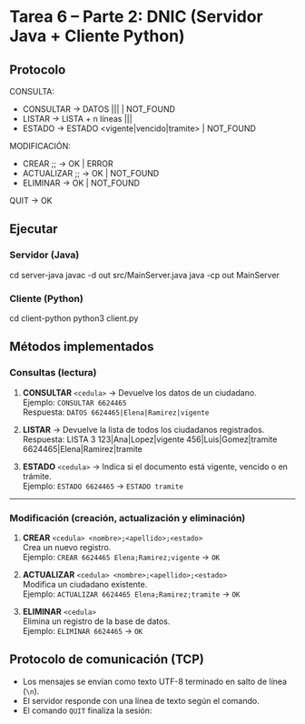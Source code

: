 # Tarea 6 – Parte 2: DNIC (Servidor Java + Cliente Python)

## Protocolo
CONSULTA:
- CONSULTAR <cedula> -> DATOS <cedula>|<nombre>|<apellido>|<estado> | NOT_FOUND
- LISTAR -> LISTA <n> + n líneas <cedula>|<nombre>|<apellido>|<estado>
- ESTADO <cedula> -> ESTADO <vigente|vencido|tramite> | NOT_FOUND

MODIFICACIÓN:
- CREAR <cedula> <nombre>;<apellido>;<estado> -> OK | ERROR
- ACTUALIZAR <cedula> <nombre>;<apellido>;<estado> -> OK | NOT_FOUND
- ELIMINAR <cedula> -> OK | NOT_FOUND

QUIT -> OK

## Ejecutar
### Servidor (Java)
cd server-java
javac -d out src/MainServer.java
java -cp out MainServer

### Cliente (Python)
cd client-python
python3 client.py


##  Métodos implementados

###  Consultas (lectura)
1. **CONSULTAR** `<cedula>` → Devuelve los datos de un ciudadano.  
   Ejemplo: `CONSULTAR 6624465`  
   Respuesta: `DATOS 6624465|Elena|Ramirez|vigente`
2. **LISTAR** → Devuelve la lista de todos los ciudadanos registrados.  
   Respuesta:
   LISTA 3
123|Ana|Lopez|vigente
456|Luis|Gomez|tramite
6624465|Elena|Ramirez|tramite


3. **ESTADO** `<cedula>` → Indica si el documento está vigente, vencido o en trámite.  
Ejemplo: `ESTADO 6624465` → `ESTADO tramite`

---

###  Modificación (creación, actualización y eliminación)
1. **CREAR** `<cedula> <nombre>;<apellido>;<estado>`  
Crea un nuevo registro.  
Ejemplo: `CREAR 6624465 Elena;Ramirez;vigente` → `OK`

2. **ACTUALIZAR** `<cedula> <nombre>;<apellido>;<estado>`  
Modifica un ciudadano existente.  
Ejemplo: `ACTUALIZAR 6624465 Elena;Ramirez;tramite` → `OK`

3. **ELIMINAR** `<cedula>`  
Elimina un registro de la base de datos.  
Ejemplo: `ELIMINAR 6624465` → `OK`

##  Protocolo de comunicación (TCP)

- Los mensajes se envían como texto UTF-8 terminado en salto de línea (`\n`).
- El servidor responde con una línea de texto según el comando.
- El comando `QUIT` finaliza la sesión:  
